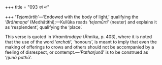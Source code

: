 +++
title = "093 एवं यः"

+++
‘*Tejomūrtiḥ*’—‘Endowed with the body of light,’ qualifying the
‘*Brāhmaṇa*’ (Medhātithi);—Kullūka reads ‘*tejomūrti*’ (neuter) and
explains it as ‘resplendent’, qualifying the ‘place’.

This verse is quoted in *Vīramitrodaya* (Āhnika, p. 403), where it is
noted that the use of the word ‘*archati*’, ‘honours’, is meant to imply
that even the making of offerings to crows and others should not be
accompanied by a feeling of disrespect, or contempt.—‘*Patharjunā*’ is
to be construed as ‘*ṛjunā pathā*’.


